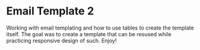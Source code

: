 # Email Template 2

Working with email templating and how to use tables to create the template itself. The goal was to create a template that can be resused while practicing responsive design of such. Enjoy!